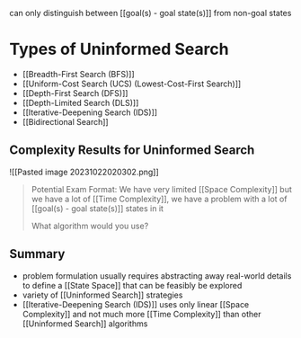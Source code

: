 can only distinguish between [[goal(s) - goal state(s)]] from non-goal states
# Types of Uninformed Search
- [[Breadth-First Search (BFS)]]
- [[Uniform-Cost Search (UCS) (Lowest-Cost-First Search)]]
- [[Depth-First Search (DFS)]]
- [[Depth-Limited Search (DLS)]]
- [[Iterative-Deepening Search (IDS)]]
- [[Bidirectional Search]]

## Complexity Results for Uninformed Search

![[Pasted image 20231022020302.png]]

> Potential Exam Format:
> We have very limited [[Space Complexity]] but we have a lot of [[Time Complexity]], we have a problem with a lot of [[goal(s) - goal state(s)]] states in it 
> 
> What algorithm would you use?
## Summary
- problem formulation usually requires abstracting away real-world details to define a [[State Space]] that can be feasibly be explored
- variety of [[Uninformed Search]] strategies
- [[Iterative-Deepening Search (IDS)]] uses only linear [[Space Complexity]] and not much more [[Time Complexity]] than other [[Uninformed Search]] algorithms
